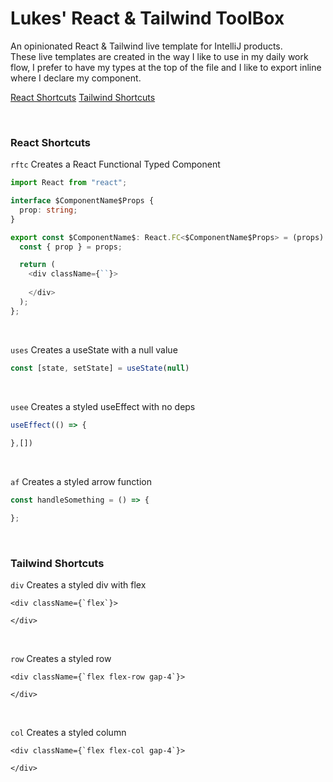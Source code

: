 # Lukes' React & Tailwind ToolBox
An opinionated React & Tailwind live template for IntelliJ products. <br/>
These live templates are created in the way I like to use in my daily work
flow, I prefer to have my types at the top of the file and I like to export 
inline where I declare my component. 

[React Shortcuts](#react-shortcuts)
[Tailwind Shortcuts](#tailwind-shortcuts)

<br/>

### React Shortcuts
```rftc```
Creates a React Functional Typed Component
```typescript
import React from "react";

interface $ComponentName$Props {
  prop: string;
}

export const $ComponentName$: React.FC<$ComponentName$Props> = (props) => {
  const { prop } = props;

  return (
    <div className={``}>
      
    </div>
  );
};
```

<br/>

```uses```
Creates a useState with a null value
```typescript
const [state, setState] = useState(null)
```

<br/>

```usee```
Creates a styled useEffect with no deps
```typescript
useEffect(() => {
    
},[])
```

<br/>

```af```
Creates a styled arrow function
```typescript
const handleSomething = () => {

};
```

<br/>

### Tailwind Shortcuts
```div```
Creates a styled div with flex
```tsx
<div className={`flex`}>

</div>
```

<br/>

```row```
Creates a styled row
```tsx
<div className={`flex flex-row gap-4`}>

</div>
```

<br/>

```col```
Creates a styled column
```tsx
<div className={`flex flex-col gap-4`}>

</div>
```




